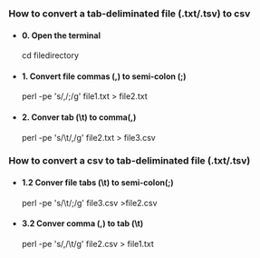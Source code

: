 
### How to convert a tab-deliminated file (.txt/.tsv) to csv

* #### 0. Open the terminal  
    cd filedirectory

* #### 1. Convert file commas (,) to semi-colon (;)
    perl -pe 's/,/;/g' file1.txt > file2.txt

* #### 2. Conver tab (\t) to comma(,)
     perl -pe 's/\t/,/g' file2.txt > file3.csv
      

### How to convert a csv to tab-deliminated file (.txt/.tsv)

* #### 1.2  Conver file tabs (\t) to semi-colon(;)
    perl -pe 's/\t/;/g' file3.csv >file2.csv
    
* #### 3.2  Conver comma (,) to tab (\t)
    perl -pe 's/,/\t/g' file2.csv > file1.txt


